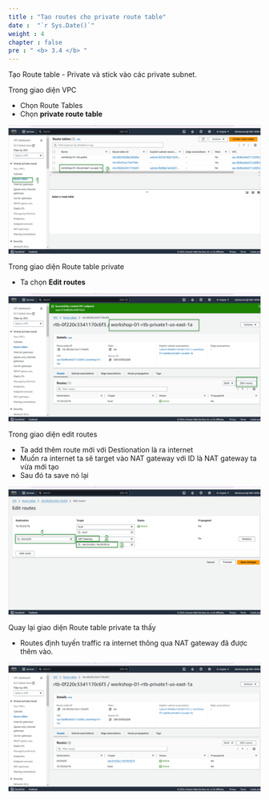 ```yaml
---
title : "Tạo routes cho private route table"
date :  "`r Sys.Date()`" 
weight : 4
chapter : false
pre : " <b> 3.4 </b> "
---
```


Tạo Route table - Private và stick vào các private subnet.

Trong giao diện VPC
- Chọn Route Tables
- Chọn **private route table**

![Image](/images/3-developmentEnvironment/3.4-createRoutes/001-createRoute.png)

Trong giao diện Route table private
- Ta chọn **Edit routes**

![Image](/images/3-developmentEnvironment/3.4-createRoutes/002-createRoute.png)

Trong giao diện edit routes
- Ta add thêm route mới với Destionation là ra internet
- Muốn ra internet ta sẽ target vào NAT gateway với ID là NAT gateway ta vừa mới tạo
- Sau đó ta save nó lại

![Image](/images/3-developmentEnvironment/3.4-createRoutes/003-createRoute.png)

Quay lại giao diện Route table private ta thấy
- Routes định tuyến traffic ra internet thông qua NAT gateway đã được thêm vào.

![Image](/images/3-developmentEnvironment/3.4-createRoutes/004-createRoute.png)